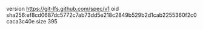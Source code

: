 version https://git-lfs.github.com/spec/v1
oid sha256:ef8cd0687dc5772c7ab73dd5e218c2849b529b2d1cab2255360f2c0caca3c40e
size 395
